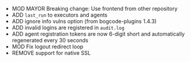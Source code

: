  * MOD MAYOR Breaking change: Use frontend from other repository
 * ADD `last_run` to executors and agents
 * ADD ignore info vulns option (from bogcode-plugins 1.4.3)
 * ADD invalid logins are registered in `audit.log`
 * ADD agent registration tokens are now 6-digit short and automatically regenerated every 30 seconds
 * MOD Fix logout redirect loop
 * REMOVE support for native SSL
